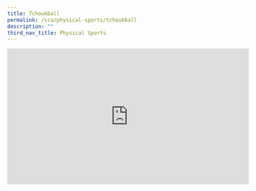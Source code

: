 ```yaml
---
title: Tchoukball
permalink: /cca/physical-sports/tchoukball
description: ""
third_nav_title: Physical Sports
---
```

<iframe width="560" height="315" src="https://www.youtube.com/embed/UjZ9VW7AsV0?start=1" title="YouTube video player" frameborder="0" allow="accelerometer; autoplay; clipboard-write; encrypted-media; gyroscope; picture-in-picture" allowfullscreen></iframe>